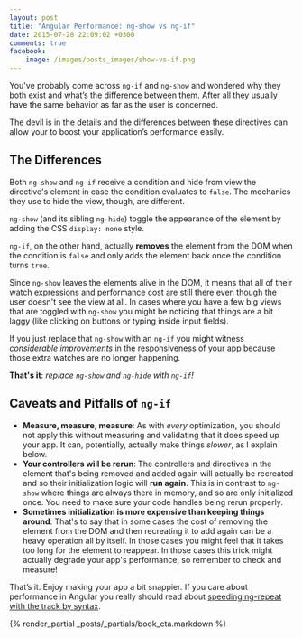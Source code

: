 ```yaml
---
layout: post
title: "Angular Performance: ng-show vs ng-if"
date: 2015-07-28 22:09:02 +0300
comments: true
facebook:
    image: /images/posts_images/show-vs-if.png
---
```



You've probably come across `ng-if` and `ng-show` and wondered why they both exist and what’s the difference between them. After all they usually have the same behavior as far as the user is concerned.

The devil is in the details and the differences between these directives can allow your to boost your application’s performance easily.

## The Differences

Both `ng-show` and `ng-if` receive a condition and hide from view the directive's element in case the condition evaluates to `false`. The mechanics they use to hide the view, though, are different.

`ng-show` (and its sibling `ng-hide`) toggle the appearance of the element by adding the CSS `display: none` style.

`ng-if`, on the other hand, actually **removes** the element from the DOM when the condition is `false` and only adds the element back once the condition turns `true`.

Since `ng-show` leaves the elements alive in the DOM, it means that all of their watch expressions and performance cost are still there even though the user doesn't see the view at all. In cases where you have a few big views that are toggled with `ng-show` you might be noticing that things are a bit laggy (like clicking on buttons or typing inside input fields).

If you just replace that `ng-show` with an `ng-if` you might witness *considerable improvements* in the responsiveness of your app because those extra watches are no longer happening.

**That's it**: *replace `ng-show` and `ng-hide` with `ng-if`!*

## Caveats and Pitfalls of `ng-if`

- **Measure, measure, measure**: As with *every* optimization, you should not apply this without measuring and validating that it does speed up your app. It can, potentially, actually make things *slower*, as I explain below.
- **Your controllers will be rerun**: The controllers and directives in the element that's being removed and added again will actually be recreated and so their initialization logic will **run again**. This is in contrast to `ng-show` where things are always there in memory, and so are only initialized once. You need to make sure your code handles being rerun properly.
- **Sometimes initialization is more expensive than keeping things around**: That's to say that in some cases the cost of removing the element from the DOM and then recreating it to add again can be a heavy operation all by itself. In those cases you might feel that it takes too long for the element to reappear. In those cases this trick might actually degrade your app's performance, so remember to check and measure!

That’s it. Enjoy making your app a bit snappier. If you care about performance in Angular you really should read about [speeding ng-repeat with the track by syntax][1].

[1]:	http://www.codelord.net/2014/04/15/improving-ng-repeat-performance-with-track-by/

{% render_partial _posts/_partials/book_cta.markdown %}
